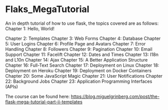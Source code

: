 # Flaks_MegaTutorial
An in depth tutorial of how to use flask, the topics covered are as follows:
Chapter 1: Hello, World!

Chapter 2: Templates
Chapter 3: Web Forms
Chapter 4: Database
Chapter 5: User Logins
Chapter 6: Profile Page and Avatars
Chapter 7: Error Handling
Chapter 8: Followers
Chapter 9: Pagination
Chapter 10: Email Support
Chapter 11: Facelift
Chapter 12: Dates and Times
Chapter 13: I18n and L10n
Chapter 14: Ajax
Chapter 15: A Better Application Structure
Chapter 16: Full-Text Search
Chapter 17: Deployment on Linux
Chapter 18: Deployment on Heroku
Chapter 19: Deployment on Docker Containers
Chapter 20: Some JavaScript Magic
Chapter 21: User Notifications
Chapter 22: Background Jobs
Chapter 23: Application Programming Interfaces (APIs)

The course can be found here:
https://blog.miguelgrinberg.com/post/the-flask-mega-tutorial-part-ii-templates
